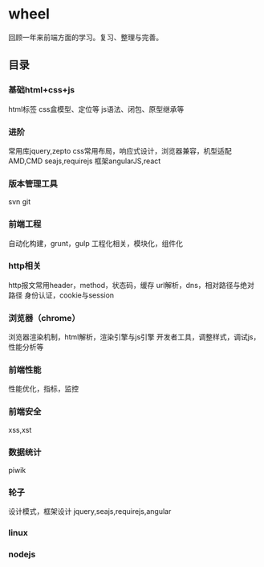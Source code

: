 # wheel
  回顾一年来前端方面的学习。复习、整理与完善。

## 目录

### 基础html+css+js
  html标签
  css盒模型、定位等
  js语法、闭包、原型继承等

### 进阶
  常用库jquery,zepto
  css常用布局，响应式设计，浏览器兼容，机型适配
  AMD,CMD seajs,requirejs
  框架angularJS,react

### 版本管理工具
  svn git

### 前端工程
  自动化构建，grunt，gulp
  工程化相关，模块化，组件化

### http相关
  http报文常用header，method，状态码，缓存
  url解析，dns，相对路径与绝对路径
  身份认证，cookie与session

### 浏览器（chrome）
  浏览器渲染机制，html解析，渲染引擎与js引擎
  开发者工具，调整样式，调试js，性能分析等

### 前端性能
  性能优化，指标，监控

### 前端安全
  xss,xst

### 数据统计
  piwik

### 轮子
  设计模式，框架设计
  jquery,seajs,requirejs,angular

### linux

### nodejs

